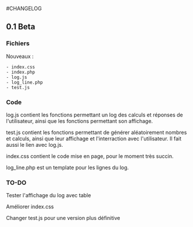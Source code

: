 #CHANGELOG

## 0.1 Beta

### Fichiers

Nouveaux :

    - index.css
    - index.php
    - log.js
    - log_line.php
    - test.js
    
### Code

log.js contient les fonctions permettant un log des calculs et réponses de l'utilisateur, ainsi que les fonctions permettant son affichage.

test.js contient les fonctions permettant de générer aléatoirement nombres et calculs, ainsi que leur affichage et l'interraction avec l'utilisateur. Il fait aussi le lien avec log.js. 

index.css contient le code mise en page, pour le moment très succin.

log_line.php est un template pour les lignes du log.

### TO-DO

Tester l'affichage du log avec table

Améliorer index.css

Changer test.js pour une version plus définitive